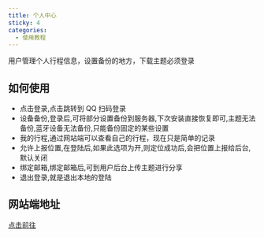 ```yaml
---
title: 个人中心
sticky: 4
categories:
  - 使用教程
---
```


用户管理个人行程信息，设置备份的地方，下载主题必须登录

<!-- more -->

## 如何使用

- 点击登录,点击跳转到 QQ 扫码登录
- 设备备份,登录后,可将部分设置备份到服务器,下次安装直接恢复即可,主题无法备份,蓝牙设备无法备份,只能备份固定的某些设置
- 我的行程,通过网站端可以查看自己的行程，现在只是简单的记录
- 允许上报位置,在登陆后,如果此选项为开,则定位成功后,会把位置上报给后台,默认关闭
- 绑定邮箱,绑定邮箱后,可到用户后台上传主题进行分享
- 退出登录,就是退出本地的登陆

## 网站端地址

[点击前往](https://app.dudu-lucky.com/#/user/login)
